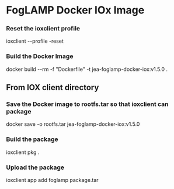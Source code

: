 
# FogLAMP Docker IOx Image

### Reset the ioxclient profile
ioxclient --profile -reset

### Build the Docker Image
docker build --rm -f "Dockerfile" -t jea-foglamp-docker-iox:v1.5.0 .

## From IOX client directory
### Save the Docker image to rootfs.tar so that ioxclient can package
docker save -o rootfs.tar jea-foglamp-docker-iox:v1.5.0

### Build the package
ioxclient pkg .

### Upload the package
ioxclient app add foglamp package.tar
